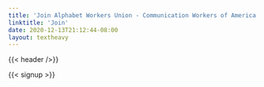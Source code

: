 ```yaml
---
title: 'Join Alphabet Workers Union - Communication Workers of America Local 1400'
linktitle: 'Join'
date: 2020-12-13T21:12:44-08:00
layout: textheavy
---
```


{{< header />}}

{{< signup >}}
